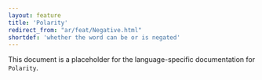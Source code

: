 ```yaml
---
layout: feature
title: 'Polarity'
redirect_from: "ar/feat/Negative.html"
shortdef: 'whether the word can be or is negated'
---
```


This document is a placeholder for the language-specific documentation
for `Polarity`.

